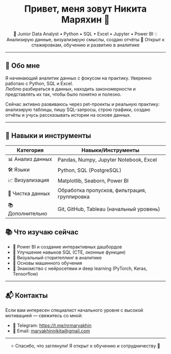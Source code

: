 <h1 align="center">Привет, меня зовут Никита Маряхин 👋</h1>

<p align="center">
🎯 Junior Data Analyst • Python • SQL • Excel • Jupyter • Power BI  
💡 Анализирую данные, визуализирую смыслы, создаю отчёты  
📍 Открыт к стажировкам, обучению и развитию в аналитике
</p>

---

## 🧠 Обо мне

Я начинающий аналитик данных с фокусом на практику. Уверенно работаю с Python, SQL и Excel.  
Люблю разбираться в данных, находить закономерности и представлять их так, чтобы было понятно и полезно.  

Сейчас активно развиваюсь через pet-проекты и реальную практику: анализирую таблицы, пишу SQL-запросы, строю графики, создаю отчёты и учусь рассказывать истории на основе данных.

---

## 🔧 Навыки и инструменты

| Категория      | Навыки/Инструменты                           
|----------------|-----------------------------------------------|
| 📊 Анализ данных | Pandas, Numpy, Jupyter Notebook, Excel                              
| 🛠️ Языки        | Python, SQL (PostgreSQL)             
| 📈 Визуализация | Matplotlib, Seaborn, Power BI
| 🧹 Чистка данных | Обработка пропусков, фильтрация, группировка 
| 📚 Дополнительно | Git, GitHub, Tableau (начальный уровень)     


## 📚 Что изучаю сейчас

- 📌 Power BI и создание интерактивных дашбордов
- 📌 Улучшение навыков SQL (CTE, оконные функции)
- 📌 Визуальный сторителлинг в аналитике
- 📌 Основы машинного обучения
- 📌 Знакомство с нейросетями и deep learning (PyTorch, Keras, Tensorflow)

---

## 📬 Контакты

Если вам интересен специалист начального уровня с высокой мотивацией — свяжитесь со мной:

- 💬 Telegram: https://t.me/nrmaryakhin
- 📧 Email: maryakhinnikita@gmail.com

---

<p align="center">
⭐ Спасибо, что заглянули! Я открыт к обучению и сотрудничеству 🤝
</p>
